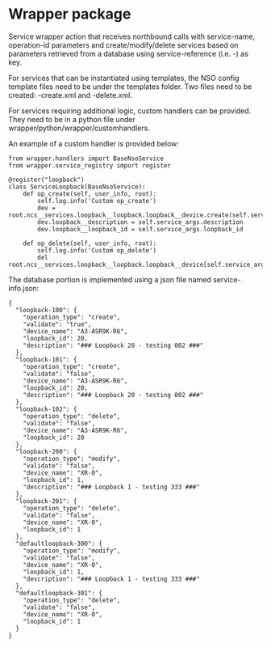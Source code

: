 # Wrapper package

Service wrapper action that receives northbound calls with service-name, operation-id parameters and create/modify/delete services based on parameters retrieved from a database using service-reference (i.e. <service-name>-<operation-id>) as key.

For services that can be instantiated using templates, the NSO config template files need to be under the templates folder. Two files need to be created: <service name>-create.xml and <service name>-delete.xml.

For services requiring additional logic, custom handlers can be provided. They need to be in a python file under wrapper/python/wrapper/customhandlers.

An example of a custom handler is provided below:

    from wrapper.handlers import BaseNsoService
    from wrapper.service_registry import register

    @register("loopback")
    class ServiceLoopback(BaseNsoService):
        def op_create(self, user_info, root):
            self.log.info('Custom op_create')
            dev = root.ncs__services.loopback__loopback.loopback__device.create(self.service_args.device_name)
            dev.loopback__description = self.service_args.description
            dev.loopback__loopback_id = self.service_args.loopback_id

        def op_delete(self, user_info, root):
            self.log.info('Custom op_delete')
            del root.ncs__services.loopback__loopback.loopback__device[self.service_args.device_name]


The database portion is implemented using a json file named service-info.json:

    {
      "loopback-100": {
        "operation_type": "create",
        "validate": "true",
        "device_name": "A3-ASR9K-R6",
        "loopback_id": 20,
        "description": "### Loopback 20 - testing 002 ###"
      },
      "loopback-101": {
        "operation_type": "create",
        "validate": "false",
        "device_name": "A3-ASR9K-R6",
        "loopback_id": 20,
        "description": "### Loopback 20 - testing 002 ###"
      },
      "loopback-102": {
        "operation_type": "delete",
        "validate": "false",
        "device_name": "A3-ASR9K-R6",
        "loopback_id": 20
      },
      "loopback-200": {
        "operation_type": "modify",
        "validate": "false",
        "device_name": "XR-0",
        "loopback_id": 1,
        "description": "### Loopback 1 - testing 333 ###"
      },
      "loopback-201": {
        "operation_type": "delete",
        "validate": "false",
        "device_name": "XR-0",
        "loopback_id": 1
      },
      "defaultloopback-300": {
        "operation_type": "modify",
        "validate": "false",
        "device_name": "XR-0",
        "loopback_id": 1,
        "description": "### Loopback 1 - testing 333 ###"
      },
      "defaultloopback-301": {
        "operation_type": "delete",
        "validate": "false",
        "device_name": "XR-0",
        "loopback_id": 1
      }
    }

